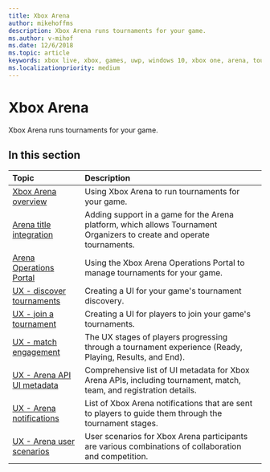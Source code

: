 ```yaml
---
title: Xbox Arena
author: mikehoffms
description: Xbox Arena runs tournaments for your game.
ms.author: v-mihof
ms.date: 12/6/2018
ms.topic: article
keywords: xbox live, xbox, games, uwp, windows 10, xbox one, arena, tournament, ux
ms.localizationpriority: medium
---
```

# Xbox Arena

Xbox Arena runs tournaments for your game.

## In this section

| Topic                                                                                                                                             | Description                                                                                                   |
|:--------------------------------------------------------------------------------------------------------------------------------------------------|:--------------------------------------------------------------------------------------------------------------|
| [Xbox Arena overview](xbox-arena-overview.md) | Using Xbox Arena to run tournaments for your game. |
| [Arena title integration](arena-title-integration.md) | Adding support in a game for the Arena platform, which allows Tournament Organizers to create and operate tournaments. |
| [Arena Operations Portal](operations-portal.md) | Using the Xbox Arena Operations Portal to manage tournaments for your game. |
| [UX - discover tournaments](discovering-xbox-tournaments.md) | Creating a UI for your game's tournament discovery. |
| [UX - join a tournament](arena-ux-join-tournament.md) | Creating a UI for players to join your game's tournaments. |
| [UX - match engagement](arena-ux-match-engagement.md) | The UX stages of players progressing through a tournament experience (Ready, Playing, Results, and End). |
| [UX - Arena API UI metadata](arena-apis-metadata.md) | Comprehensive list of UI metadata for Xbox Arena APIs, including tournament, match, team, and registration details. |
| [UX - Arena notifications](arena-notifications.md) | List of Xbox Arena notifications that are sent to players to guide them through the tournament stages. |
| [UX - Arena user scenarios](arena-user-scenarios.md) | User scenarios for Xbox Arena participants are various combinations of collaboration and competition. |
